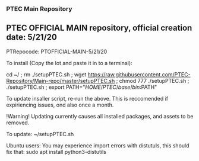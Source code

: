 ### PTEC Main Repository&nbsp;
PTEC OFFICIAL MAIN repository, official creation date: 5/21/20
---
PTRepocode: PTOFFICIAL-MAIN-5/21/20


To install (Copy the lot and paste it in to a terminal):

cd ~/ ; rm ./setupPTEC.sh ; wget https://raw.githubusercontent.com/PTEC-Repository/Main-repo/master/setupPTEC.sh ; chmod 777 ./setupPTEC.sh ; ./setupPTEC.sh ; export PATH="$HOME/PTEC/base/bin:$PATH"

To update insaller script, re-run the above. This is reccomended if expiriencing issues, ond also once a month.


!Warning!
Updating currently causes all installed packages, and assets to be removed.

To update:
~/setupPTEC.sh

Ubuntu users:
You may experience import errors with distutuls, this should fix that:
sudo apt install python3-distutils
